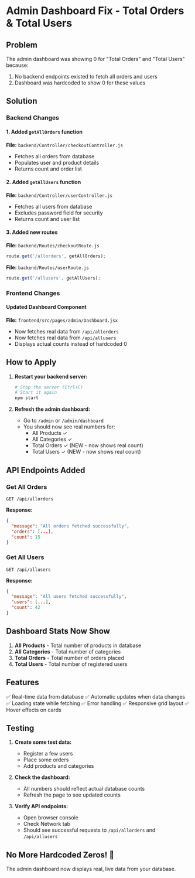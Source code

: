 # Admin Dashboard Fix - Total Orders & Total Users

## Problem
The admin dashboard was showing 0 for "Total Orders" and "Total Users" because:
1. No backend endpoints existed to fetch all orders and users
2. Dashboard was hardcoded to show 0 for these values

## Solution

### Backend Changes

#### 1. Added `getAllOrders` function
**File:** `backend/Controller/checkoutController.js`
- Fetches all orders from database
- Populates user and product details
- Returns count and order list

#### 2. Added `getAllUsers` function
**File:** `backend/Controller/userController.js`
- Fetches all users from database
- Excludes password field for security
- Returns count and user list

#### 3. Added new routes
**File:** `backend/Routes/checkoutRoute.js`
```javascript
route.get('/allorders', getAllOrders);
```

**File:** `backend/Routes/userRoute.js`
```javascript
route.get('/allusers', getAllUsers);
```

### Frontend Changes

#### Updated Dashboard Component
**File:** `frontend/src/pages/admin/Dashboard.jsx`
- Now fetches real data from `/api/allorders`
- Now fetches real data from `/api/allusers`
- Displays actual counts instead of hardcoded 0

## How to Apply

1. **Restart your backend server:**
   ```bash
   # Stop the server (Ctrl+C)
   # Start it again
   npm start
   ```

2. **Refresh the admin dashboard:**
   - Go to `/admin` or `/admin/dashboard`
   - You should now see real numbers for:
     - All Products ✓
     - All Categories ✓
     - Total Orders ✓ (NEW - now shows real count)
     - Total Users ✓ (NEW - now shows real count)

## API Endpoints Added

### Get All Orders
```
GET /api/allorders
```
**Response:**
```json
{
  "message": "All orders fetched successfully",
  "orders": [...],
  "count": 15
}
```

### Get All Users
```
GET /api/allusers
```
**Response:**
```json
{
  "message": "All users fetched successfully",
  "users": [...],
  "count": 42
}
```

## Dashboard Stats Now Show

1. **All Products** - Total number of products in database
2. **All Categories** - Total number of categories
3. **Total Orders** - Total number of orders placed
4. **Total Users** - Total number of registered users

## Features

✅ Real-time data from database
✅ Automatic updates when data changes
✅ Loading state while fetching
✅ Error handling
✅ Responsive grid layout
✅ Hover effects on cards

## Testing

1. **Create some test data:**
   - Register a few users
   - Place some orders
   - Add products and categories

2. **Check the dashboard:**
   - All numbers should reflect actual database counts
   - Refresh the page to see updated counts

3. **Verify API endpoints:**
   - Open browser console
   - Check Network tab
   - Should see successful requests to `/api/allorders` and `/api/allusers`

## No More Hardcoded Zeros! 🎉

The admin dashboard now displays real, live data from your database.
